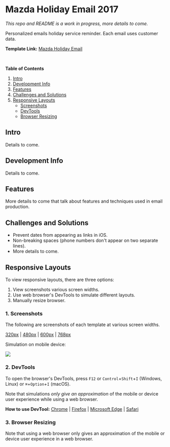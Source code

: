 # Mazda Holiday Email 2017
_This repo and README is a work in progress, more details to come._

Personalized emails holiday service reminder. Each email uses customer data.

**Template Link:** [Mazda Holiday Email][src1]

<br/>

**Table of Contents**
1. [Intro](#user-content-intro)
2. [Development Info](#user-content-development-info)
3. [Features](#user-content-features)
4. [Challenges and Solutions](#user-content-challenges-and-solutions)
5. [Responsive Layouts](#user-content-responsive-layouts)
    - [Screenshots](#user-content-1-screenshots)
    - [DevTools](#user-content-2-devtools)
    - [Browser Resizing](#user-content-3-browser-resizing)


## Intro
Details to come.

## Development Info
Details to come.

## Features
More details to come that talk about features and techniques used in email production.


## Challenges and Solutions
* Prevent dates from appearing as links in iOS.
* Non-breaking spaces (phone numbers don't appear on two separate lines).
* More details to come.


## Responsive Layouts 
To view responsive layouts, there are three options: 
1. View screenshots various screen widths.
2. Use web browser's DevTools to simulate different layouts.
3. Manually resize browser.


### 1. Screenshots 
The following are screenshots of each template at various screen widths.

[320px][ss320] | [480px][ss480] | [600px][ss600] | [768px][ss768] 

Simulation on mobile device:

![](https://webdevjoshb.github.io/Mazda-and-Mazda-Canada/Holiday-Email-2017/screenshots/mobile.png)


### 2. DevTools 
To open the browser's DevTools, press `F12` or `Control`+`Shift`+`I` (Windows, Linux) or `⌘`+`Option`+`I` (macOS).

Note that simulations _only give an approximation_ of the mobile or device user experience while using a web browser. 

**How to use DevTool:** [Chrome][dev1] | [Firefox][dev2] | [Microsoft Edge][dev3] | [Safari][dev4]

### 3. Browser Resizing
Note that using a web browser only gives an approximation of the mobile or device user experience in a web browser. 


  [src1]: https://webdevjoshb.github.io/Mazda-and-Mazda-Canada/Holiday-Email-2017/template.html


  [ss320]: https://webdevjoshb.github.io/Mazda-and-Mazda-Canada/Holiday-Email-2017/screenshots/320px.png
  [ss480]: https://webdevjoshb.github.io/Mazda-and-Mazda-Canada/Holiday-Email-2017/screenshots/480px.png
  [ss600]: https://webdevjoshb.github.io/Mazda-and-Mazda-Canada/Holiday-Email-2017/screenshots/600px.png
  [ss768]: https://webdevjoshb.github.io/Mazda-and-Mazda-Canada/Holiday-Email-2017/screenshots/768px.png


  [dev1]: https://developer.chrome.com/docs/devtools/device-mode/#viewport
  [dev2]: https://developer.mozilla.org/en-US/docs/Tools/Responsive_Design_Mode
  [dev3]: https://docs.microsoft.com/en-us/microsoft-edge/devtools-guide-chromium/device-mode/#simulate-a-mobile-viewport
  [dev4]: https://support.apple.com/guide/safari-developer/simulate-responsive-web-content-apple-devices-dev84bd42758/11.0/mac/10.13


